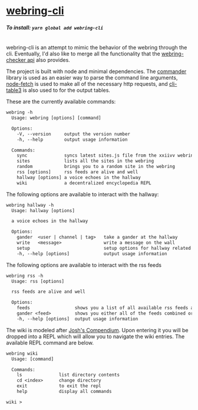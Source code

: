# [webring-cli](https://github.com/ckipp01/webring-cli)

##### To install: `yarn global add webring-cli`

```scala mdoc:percentages:webring-cli
```

webring-cli is an attempt to mimic the behavior of the webring through the cli.
Eventually, I'd also like to merge all the functionality that the
[webring-checker api](webring-checker.html) also provides.

The project is built with node and minimal dependencies. The
[commander](https://github.com/tj/commander.js) library is used as an easier way
to parse the command line arguments,
[node-fetch](https://github.com/bitinn/node-fetch) is used to make all of the
necessary http requests, and
[cli-table3](https://github.com/cli-table/cli-table3) is also used to for the
output tables.

These are the currently available commands:

```txt
webring -h
  Usage: webring [options] [command]

  Options:
    -V, --version     output the version number
    -h, --help        output usage information

  Commands:
    sync              syncs latest sites.js file from the xxiivv webring and cache's wikis
    sites             lists all the sites in the webring
    random            brings you to a random site in the webring
    rss [options]     rss feeds are alive and well
    hallway [options] a voice echoes in the hallway
    wiki              a decentralized encyclopedia REPL
```

The following options are available to interact with the hallway:

```txt
webring hallway -h
  Usage: hallway [options]

  a voice echoes in the hallway

  Options:
    gander  <user | channel | tag>   take a gander at the hallway
    write   <message>                write a message on the wall
    setup                            setup options for hallway related settings
    -h, --help [options]             output usage information
```

The following options are available to interact with the rss feeds

```txt
webring rss -h
  Usage: rss [options]

  rss feeds are alive and well

  Options:
    feeds                 shows you a list of all available rss feeds and their authors
    gander <feed>         shows you either all of the feeds combined or a specific feed
    -h, --help [options]  output usage information
```

The wiki is modeled after [Josh's Compendium](https://gitlab.com/jrc03c/compendium).
Upon entering it you will be dropped into a REPL which will allow you to
navigate the wiki entries. The available REPL command are below.

```txt
webring wiki
  Usage: [command]

  Commands:
    ls              list directory contents
    cd <index>      change directory
    exit            to exit the repl
    help            display all commands

wiki >
```

```scala mdoc:tags:webring-cli
```
